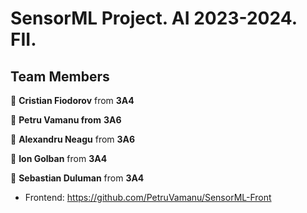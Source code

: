 # SensorML Project. AI 2023-2024. FII.

## Team Members

:adult: **Cristian Fiodorov** from **3A4**

:adult: **Petru Vamanu from** **3A6**

:adult: **Alexandru Neagu** from **3A6**

:adult: **Ion Golban** from **3A4**

:adult: **Sebastian Duluman** from **3A4**

- Frontend: https://github.com/PetruVamanu/SensorML-Front
